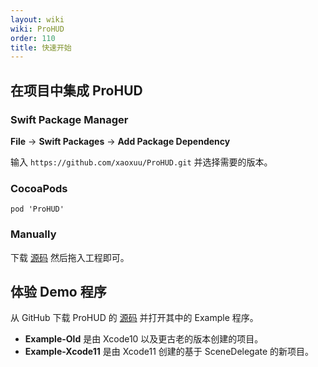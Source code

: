 ```yaml
---
layout: wiki
wiki: ProHUD
order: 110
title: 快速开始
---
```



## 在项目中集成 ProHUD

### Swift Package Manager

**File** -> **Swift Packages** -> **Add Package Dependency**

输入 `https://github.com/xaoxuu/ProHUD.git` 并选择需要的版本。

### CocoaPods

```
pod 'ProHUD'
```
### Manually

下载 [源码](https://github.com/xaoxuu/ProHUD) 然后拖入工程即可。


## 体验 Demo 程序

从 GitHub 下载 ProHUD 的 [源码](https://github.com/xaoxuu/ProHUD) 并打开其中的 Example 程序。

- **Example-Old** 是由 Xcode10 以及更古老的版本创建的项目。
- **Example-Xcode11** 是由 Xcode11 创建的基于 SceneDelegate 的新项目。
